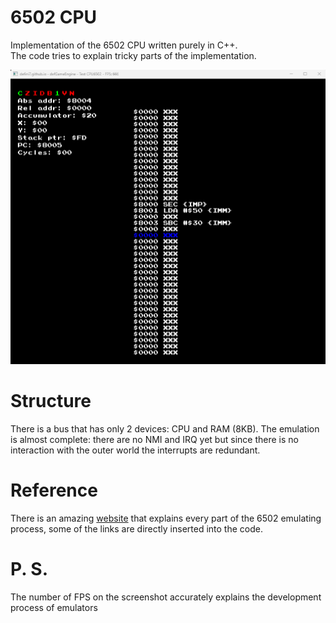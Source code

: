 # 6502 CPU
Implementation of the 6502 CPU written purely in C++.<br>
The code tries to explain tricky parts of the implementation.

<img src="example.png">

# Structure
There is a bus that has only 2 devices: CPU and RAM (8KB).
The emulation is almost complete: there are no NMI and IRQ yet
but since there is no interaction with the outer world the interrupts are redundant.

# Reference
There is an amazing [website](https://www.nesdev.org/wiki/) that explains every part of the 6502 emulating process, some of the links are directly inserted into the code.

# P. S.
The number of FPS on the screenshot accurately explains the development process of emulators
